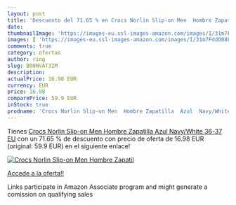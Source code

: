 ```yaml
---
layout: post
title: 'Descuento del 71.65 % en Crocs Norlin Slip-on Men  Hombre Zapatil'
date: 
thumbnailImage: 'https://images-eu.ssl-images-amazon.com/images/I/31m7FddO08L._SL200_.jpg'
images: [ 'https://images-eu.ssl-images-amazon.com/images/I/31m7FddO08L._SL200_.jpg' ]
comments: true
category: ofertas
author: ring
slug: B00NVAT32M
description:
actualPrice: 16.98 EUR
currency: EUR
price: 16.98
comparePrice: 59.9 EUR
inStock: true
prodname: 'Crocs Norlin Slip-on Men  Hombre Zapatilla  Azul  Navy/White   36-37 EU'
---
```


Tienes [Crocs Norlin Slip-on Men  Hombre Zapatilla  Azul  Navy/White   36-37 EU](https://www.amazon.es/dp/B00NVAT32M/?tag=tolees-21) con un 71.65 % de descuento con precio de oferta de 16.98 EUR (original: 59.9 EUR) en el siguiente enlace!

[![Crocs Norlin Slip-on Men  Hombre Zapatil](https://images-eu.ssl-images-amazon.com/images/I/31m7FddO08L._SL200_.jpg)](https://www.amazon.es/dp/B00NVAT32M/?tag=tolees-21)

[Accede a la oferta!!](https://www.amazon.es/dp/B00NVAT32M/?tag=tolees-21)

Links participate in Amazon Associate program and might generate a comission on qualifying sales


